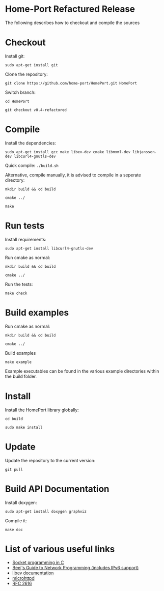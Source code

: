 Home-Port Refactured Release
=========

The following describes how to checkout and compile the sources

# Checkout

Install git:

`sudo apt-get install git`

Clone the repository:

`git clone https://github.com/home-port/HomePort.git HomePort`

Switch branch:

`cd HomePort`

`git checkout v0.4-refactored`

# Compile

Install the dependencies:

`sudo apt-get install gcc make libev-dev cmake libmxml-dev libjansson-dev libcurl4-gnutls-dev`

Quick compile:
`./build.sh`

Alternative, compile manually, it is advised to compile in a seperate directory:

`mkdir build && cd build`

`cmake ../`

`make`

# Run tests

Install requirements:

`sudo apt-get install libcurl4-gnutls-dev`

Run cmake as normal:

`mkdir build && cd build`

`cmake ../`

Run the tests:

`make check`

# Build examples

Run cmake as normal:

`mkdir build && cd build`

`cmake ../`

Build examples

`make example`

Example executables can be found in the various example directories
within the build folder.

# Install

Install the HomePort library globally:

`cd build`

`sudo make install`

# Update

Update the repository to the current version:

`git pull`

# Build API Documentation

Install doxygen:

`sudo apt-get install doxygen graphviz`

Compile it:

`make doc`

# List of various useful links

* [Socket programming in C](http://www.linuxhowtos.org/C_C++/socket.htm)
* [Beej's Guide to Network Programming (includes IPv6 support)](http://beej.us/guide/bgnet/output/html/multipage/index.html)
* [libev documentation](http://pod.tst.eu/http://cvs.schmorp.de/libev/ev.pod)
* [microhttpd](http://www.gnu.org/software/libmicrohttpd/)
* [RFC 2616](http://www.w3.org/Protocols/rfc2616/rfc2616.html)

